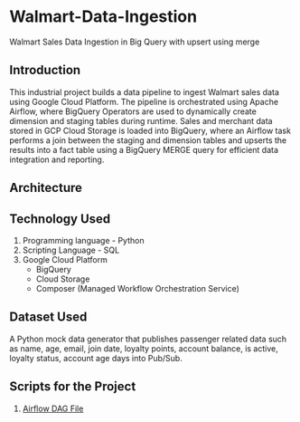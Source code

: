# Walmart-Data-Ingestion
Walmart Sales Data Ingestion in Big Query with upsert using merge

## Introduction
This industrial project builds a data pipeline to ingest Walmart sales data using Google Cloud Platform. The pipeline is orchestrated using Apache Airflow, where BigQuery Operators are used to dynamically create dimension and staging tables during runtime. Sales and merchant data stored in GCP Cloud Storage is loaded into BigQuery, where an Airflow task performs a join between the staging and dimension tables and upserts the results into a fact table using a BigQuery MERGE query for efficient data integration and reporting.

## Architecture

## Technology Used
1. Programming language - Python
2. Scripting Language - SQL
3. Google Cloud Platform
   - BigQuery
   - Cloud Storage
   - Composer (Managed Workflow Orchestration Service)
  
## Dataset Used
A Python mock data generator that publishes passenger related data such as name, age, email, join date, loyalty points, account balance, is active, loyalty status, account age days into Pub/Sub.
  
## Scripts for the Project
1. [Airflow DAG File](airflow_bigquery_dag.pyy)


